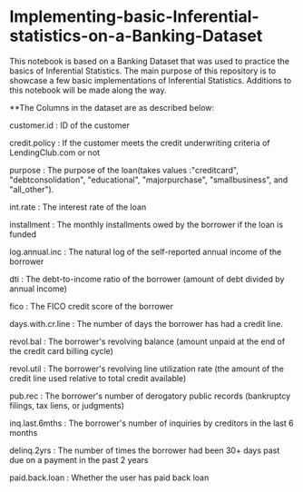 # Implementing-basic-Inferential-statistics-on-a-Banking-Dataset
This notebook is based on a Banking Dataset that was used to practice the basics of Inferential Statistics. The main purpose of this repository is to showcase a few basic implementations of Inferential Statistics. Additions to this notebook will be made along the way.

**The Columns in the dataset are as described below:

customer.id       : ID of the customer

credit.policy     :	If the customer meets the credit underwriting criteria of LendingClub.com or not

purpose           :	The purpose of the loan(takes values :"creditcard", "debtconsolidation", "educational", "majorpurchase", "smallbusiness", and "all_other").

int.rate          : The interest rate of the loan

installment       : The monthly installments owed by the borrower if the loan is funded

log.annual.inc    : The natural log of the self-reported annual income of the borrower

dti               : The debt-to-income ratio of the borrower (amount of debt divided by annual income)

fico              : The FICO credit score of the borrower

days.with.cr.line : The number of days the borrower has had a credit line.

revol.bal         : The borrower's revolving balance (amount unpaid at the end of the credit card billing cycle)

revol.util        : The borrower's revolving line utilization rate (the amount of the credit line used relative to total credit available)

pub.rec           : The borrower's number of derogatory public records (bankruptcy filings, tax liens, or judgments)

inq.last.6mths    : The borrower's number of inquiries by creditors in the last 6 months

delinq.2yrs       :	The number of times the borrower had been 30+ days past due on a payment in the past 2 years

paid.back.loan    : Whether the user has paid back loan
